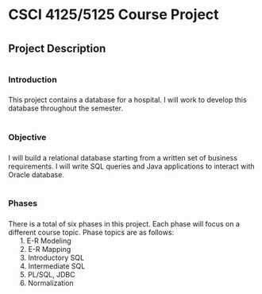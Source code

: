# CSCI 4125/5125 Course Project
# <h2>Project Description<h2/>
# <h3>Introduction<h3/> 
This project contains a database for a hospital. I will work to develop this database throughout the semester. 
# <h3>Objective<h3/> 
I will build a relational database starting from a written set of business requirements. I will write SQL queries and Java applications to interact with Oracle database. 
<br>
# <h3>Phases<h3/>  
There is a total of six phases in this project. Each phase will focus on a different course topic. Phase topics are as follows:
<br>
&nbsp;&nbsp;&nbsp;&nbsp;&nbsp;&nbsp;1. E-R Modeling 
<br>
&nbsp;&nbsp;&nbsp;&nbsp;&nbsp;&nbsp;2. E-R Mapping
<br>
&nbsp;&nbsp;&nbsp;&nbsp;&nbsp;&nbsp;3. Introductory SQL
<br>
&nbsp;&nbsp;&nbsp;&nbsp;&nbsp;&nbsp;4. Intermediate SQL
<br>
&nbsp;&nbsp;&nbsp;&nbsp;&nbsp;&nbsp;5. PL/SQL, JDBC
<br>
&nbsp;&nbsp;&nbsp;&nbsp;&nbsp;&nbsp;6. Normalization 
